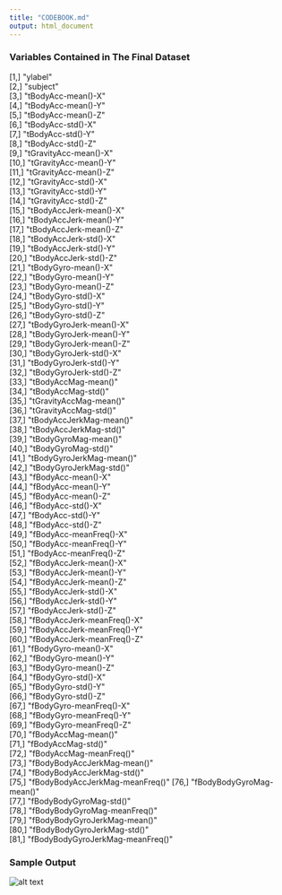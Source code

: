 ```yaml
---
title: "CODEBOOK.md"
output: html_document
---
```


### Variables Contained in The Final Dataset
[1,] "ylabel"                         
 [2,] "subject"                        
 [3,] "tBodyAcc-mean()-X"              
 [4,] "tBodyAcc-mean()-Y"              
 [5,] "tBodyAcc-mean()-Z"              
 [6,] "tBodyAcc-std()-X"               
 [7,] "tBodyAcc-std()-Y"               
 [8,] "tBodyAcc-std()-Z"               
 [9,] "tGravityAcc-mean()-X"           
[10,] "tGravityAcc-mean()-Y"           
[11,] "tGravityAcc-mean()-Z"           
[12,] "tGravityAcc-std()-X"            
[13,] "tGravityAcc-std()-Y"            
[14,] "tGravityAcc-std()-Z"            
[15,] "tBodyAccJerk-mean()-X"          
[16,] "tBodyAccJerk-mean()-Y"          
[17,] "tBodyAccJerk-mean()-Z"          
[18,] "tBodyAccJerk-std()-X"           
[19,] "tBodyAccJerk-std()-Y"           
[20,] "tBodyAccJerk-std()-Z"           
[21,] "tBodyGyro-mean()-X"             
[22,] "tBodyGyro-mean()-Y"             
[23,] "tBodyGyro-mean()-Z"             
[24,] "tBodyGyro-std()-X"              
[25,] "tBodyGyro-std()-Y"              
[26,] "tBodyGyro-std()-Z"              
[27,] "tBodyGyroJerk-mean()-X"         
[28,] "tBodyGyroJerk-mean()-Y"         
[29,] "tBodyGyroJerk-mean()-Z"         
[30,] "tBodyGyroJerk-std()-X"          
[31,] "tBodyGyroJerk-std()-Y"          
[32,] "tBodyGyroJerk-std()-Z"          
[33,] "tBodyAccMag-mean()"             
[34,] "tBodyAccMag-std()"              
[35,] "tGravityAccMag-mean()"          
[36,] "tGravityAccMag-std()"           
[37,] "tBodyAccJerkMag-mean()"         
[38,] "tBodyAccJerkMag-std()"          
[39,] "tBodyGyroMag-mean()"            
[40,] "tBodyGyroMag-std()"             
[41,] "tBodyGyroJerkMag-mean()"        
[42,] "tBodyGyroJerkMag-std()"         
[43,] "fBodyAcc-mean()-X"              
[44,] "fBodyAcc-mean()-Y"              
[45,] "fBodyAcc-mean()-Z"              
[46,] "fBodyAcc-std()-X"               
[47,] "fBodyAcc-std()-Y"               
[48,] "fBodyAcc-std()-Z"               
[49,] "fBodyAcc-meanFreq()-X"          
[50,] "fBodyAcc-meanFreq()-Y"          
[51,] "fBodyAcc-meanFreq()-Z"          
[52,] "fBodyAccJerk-mean()-X"          
[53,] "fBodyAccJerk-mean()-Y"          
[54,] "fBodyAccJerk-mean()-Z"          
[55,] "fBodyAccJerk-std()-X"           
[56,] "fBodyAccJerk-std()-Y"           
[57,] "fBodyAccJerk-std()-Z"           
[58,] "fBodyAccJerk-meanFreq()-X"      
[59,] "fBodyAccJerk-meanFreq()-Y"      
[60,] "fBodyAccJerk-meanFreq()-Z"      
[61,] "fBodyGyro-mean()-X"             
[62,] "fBodyGyro-mean()-Y"             
[63,] "fBodyGyro-mean()-Z"             
[64,] "fBodyGyro-std()-X"              
[65,] "fBodyGyro-std()-Y"              
[66,] "fBodyGyro-std()-Z"              
[67,] "fBodyGyro-meanFreq()-X"         
[68,] "fBodyGyro-meanFreq()-Y"         
[69,] "fBodyGyro-meanFreq()-Z"         
[70,] "fBodyAccMag-mean()"             
[71,] "fBodyAccMag-std()"              
[72,] "fBodyAccMag-meanFreq()"         
[73,] "fBodyBodyAccJerkMag-mean()"     
[74,] "fBodyBodyAccJerkMag-std()"      
[75,] "fBodyBodyAccJerkMag-meanFreq()" 
[76,] "fBodyBodyGyroMag-mean()"        
[77,] "fBodyBodyGyroMag-std()"         
[78,] "fBodyBodyGyroMag-meanFreq()"    
[79,] "fBodyBodyGyroJerkMag-mean()"    
[80,] "fBodyBodyGyroJerkMag-std()"     
[81,] "fBodyBodyGyroJerkMag-meanFreq()"

### Sample Output
![alt text](https://github.com/TommieCoursera/GettingAndCleaningData/SampleDatasetScreenshot.png "Tidy Dataset")

